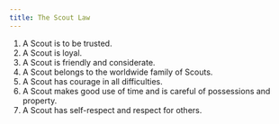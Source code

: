 ```yaml
---
title: The Scout Law
---
```


1.    A Scout is to be trusted.
2.    A Scout is loyal.
3.    A Scout is friendly and considerate.
4.    A Scout belongs to the worldwide family of Scouts.
5.    A Scout has courage in all difficulties.
6.    A Scout makes good use of time and is careful of possessions and property.
7.    A Scout has self-respect and respect for others.